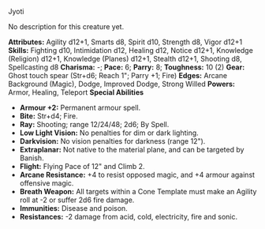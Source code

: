 Jyoti

No description for this creature yet.

**Attributes:** Agility d12+1, Smarts d8, Spirit d10, Strength d8, Vigor
d12+1
**Skills:** Fighting d10, Intimidation d12, Healing d12, Notice d12+1,
Knowledge (Religion) d12+1, Knowledge (Planes) d12+1, Stealth d12+1,
Shooting d8, Spellcasting d8
**Charisma:** -; **Pace:** 6; **Parry:** 8; **Toughness:** 10 (2)
**Gear:** Ghost touch spear (Str+d6; Reach 1"; Parry +1; Fire)
**Edges:** Arcane Background (Magic), Dodge, Improved Dodge, Strong
Willed
**Powers:** Armor, Healing, Teleport
**Special Abilities**
- **Armour +2:** Permanent armour spell.
- **Bite:** Str+d4; Fire.
- **Ray:** Shooting; range 12/24/48; 2d6; By Spell.
- **Low Light Vision:** No penalties for dim or dark lighting.
- **Darkvision:** No vision penalties for darkness (range 12").
- **Extraplanar:** Not native to the material plane, and can be targeted
by Banish.
- **Flight:** Flying Pace of 12" and Climb 2.
- **Arcane Resistance:** +4 to resist opposed magic, and +4 armour
against offensive magic.
- **Breath Weapon:** All targets within a Cone Template must make an
Agility roll at -2 or suffer 2d6 fire damage.
- **Immunities:** Disease and poison.
- **Resistances:** -2 damage from acid, cold, electricity, fire and
sonic.

